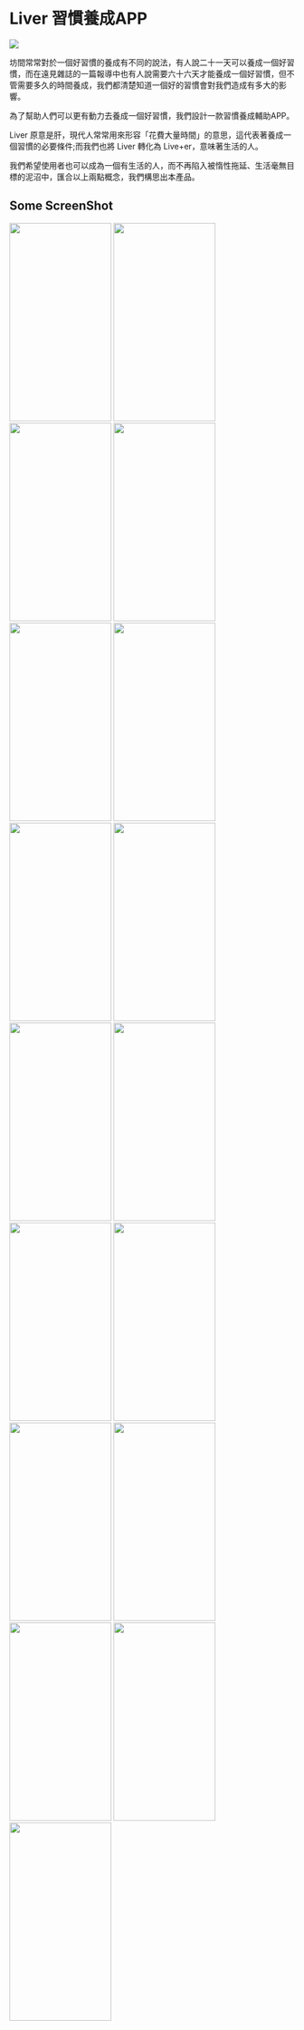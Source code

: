 # Liver 習慣養成APP

![](https://i.imgur.com/syJA1I5.gif)

坊間常常對於一個好習慣的養成有不同的說法，有人說二十一天可以養成一個好習慣，而在遠見雜誌的一篇報導中也有人說需要六十六天才能養成一個好習慣，但不管需要多久的時間養成，我們都清楚知道一個好的習慣會對我們造成有多大的影響。

為了幫助人們可以更有動力去養成一個好習慣，我們設計一款習慣養成輔助APP。

Liver 原意是肝，現代人常常用來形容「花費大量時間」的意思，這代表著養成一個習慣的必要條件;而我們也將 Liver 轉化為 Live+er，意味著生活的人。

我們希望使用者也可以成為一個有生活的人，而不再陷入被惰性拖延、生活毫無目標的泥沼中，匯合以上兩點概念，我們構思出本產品。

## Some ScreenShot

<img src="https://i.imgur.com/K3hInjR.png" width="180" height="350" />
<img src="https://i.imgur.com/ABEru5t.png" width="180" height="350" />
<img src="https://i.imgur.com/H5nZFF6.png" width="180" height="350" />
<img src="https://i.imgur.com/12S1eLB.png" width="180" height="350" />
<img src="https://i.imgur.com/3MuKLff.png" width="180" height="350" />
<img src="https://i.imgur.com/V2yxaVX.png" width="180" height="350" />
<img src="https://i.imgur.com/seKx94e.png" width="180" height="350" />
<img src="https://i.imgur.com/xPfLJGu.png" width="180" height="350" />
<img src="https://i.imgur.com/r0V4DKA.png" width="180" height="350" />
<img src="https://i.imgur.com/018u7O7.png" width="180" height="350" />
<img src="https://i.imgur.com/FZH16g7.png" width="180" height="350" />
<img src="https://i.imgur.com/4ZeZofm.png" width="180" height="350" />
<img src="https://i.imgur.com/G8KHoAe.png" width="180" height="350" />
<img src="https://i.imgur.com/ApCNNOh.png" width="180" height="350" />
<img src="https://i.imgur.com/UCrDkg0.png" width="180" height="350" />
<img src="https://i.imgur.com/ellNIs7.png" width="180" height="350" />
<img src="https://i.imgur.com/yiEPVZl.png" width="180" height="350" />


